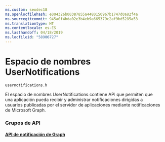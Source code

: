 ```yaml
---
ms.custom: seodec18
ms.openlocfilehash: e004326b00387855a4480150967b1747d0a82f4a
ms.sourcegitcommit: 945a0f4bda02e3b4eb9a665379c2af9bd5285a53
ms.translationtype: HT
ms.contentlocale: es-ES
ms.lasthandoff: 04/18/2019
ms.locfileid: "58906727"
---
```

# <a name="usernotifications-namespace"></a>Espacio de nombres UserNotifications
```
usernotifications.h
```
El espacio de nombres UserNotifications contiene API que permiten que una aplicación pueda recibir y administrar notificaciones dirigidas a usuarios publicadas por el servidor de aplicaciones mediante notificaciones de Microsoft Graph. 

### <a name="api-groups"></a>Grupos de API

#### <a name="graph-notification-apisusernotificationsindexmd"></a>[API de notificación de Graph](usernotifications/index.md)

